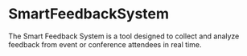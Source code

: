 # SmartFeedbackSystem
The Smart Feedback System is a tool designed to collect and analyze feedback from event or conference attendees in real time.
